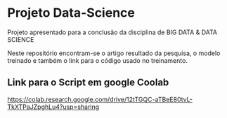 # Projeto Data-Science
Projeto apresentado para a conclusão da disciplina de BIG DATA &amp; DATA SCIENCE

Neste repositório encontram-se o artigo resultado da pesquisa, o modelo treinado e também o link para o código usado no treinamento.

## Link para o Script em google Coolab
https://colab.research.google.com/drive/12tTGQC-aTBeE80tvL-TkXTPaJZpghLu4?usp=sharing
